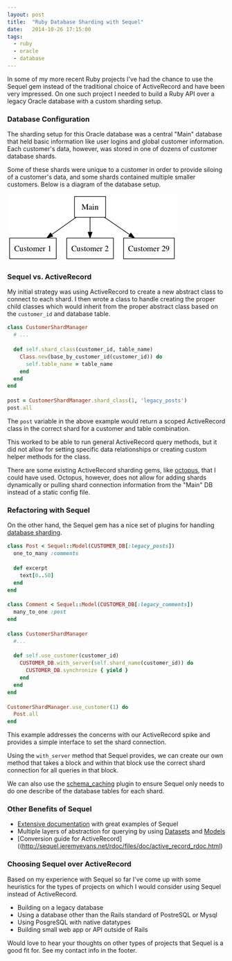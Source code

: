 ```yaml
---
layout: post
title:  "Ruby Database Sharding with Sequel"
date:   2014-10-26 17:15:00
tags:
  - ruby
  - oracle
  - database
---
```


In some of my more recent Ruby projects I've had the chance to use the Sequel gem instead of the traditional choice of ActiveRecord and have been very impressed.  On one such project I needed to build a Ruby API over a legacy Oracle database with a custom sharding setup.

### Database Configuration

The sharding setup for this Oracle database was a central "Main" database that held basic information like user logins and global customer information.  Each customer's data, however, was stored in one of dozens of customer database shards.

Some of these shards were unique to a customer in order to provide siloing of a customer's data, and some shards contained multiple smaller customers.  Below is a diagram of the database setup.

![Sharding Diagram](/images/sharding.png)

### Sequel vs. ActiveRecord

My initial strategy was using ActiveRecord to create a new abstract class to connect to each shard.  I then wrote a class to handle creating the proper child classes which would inherit from the proper abstract class based on the `customer_id` and database table.

```ruby
class CustomerShardManager
  # ...

  def self.shard_class(customer_id, table_name)
    Class.new(base_by_customer_id(customer_id)) do
      self.table_name = table_name
    end
  end
end

post = CustomerShardManager.shard_class(1, 'legacy_posts')
post.all
```

The `post` variable in the above example would return a scoped ActiveRecord class in the correct shard for a customer and table combination.

This worked to be able to run general ActiveRecord query methods, but it did not allow for setting specific data relationships or creating custom helper methods for the class.

There are some existing ActiveRecord sharding gems, like [octopus](https://github.com/tchandy/octopus), that I could have used. Octopus, however, does not allow for adding shards dynamically or pulling shard connection information from the "Main" DB instead of a static config file.

### Refactoring with Sequel

On the other hand, the Sequel gem has a nice set of plugins for handling [database sharding](http://sequel.jeremyevans.net/rdoc/files/doc/sharding_rdoc.html#label-Sharding).

```ruby
class Post < Sequel::Model(CUSTOMER_DB[:legacy_posts])
  one_to_many :comments

  def excerpt
    text[0..50]
  end
end

class Comment < Sequel::Model(CUSTOMER_DB[:legacy_comments])
  many_to_one :post
end

class CustomerShardManager
  #...

  def self.use_customer(customer_id)
    CUSTOMER_DB.with_server(self.shard_name(customer_id)) do
      CUSTOMER_DB.synchronize { yield }
    end
  end
end

CustomerShardManager.use_customer(1) do
  Post.all
end
```

This example addresses the concerns with our ActiveRecord spike and provides a simple interface to set the shard connection.

Using the `with_server` method that Sequel provides, we can create our own method that takes a block and within that block use the correct shard connection for all queries in that block.

We can also use the [schema_caching](http://sequel.jeremyevans.net/rdoc-plugins/files/lib/sequel/extensions/schema_caching_rb.html) plugin to ensure Sequel only needs to do one describe of the database tables for each shard.

### Other Benefits of Sequel

* [Extensive documentation](http://sequel.jeremyevans.net/documentation.html) with great examples of Sequel
* Multiple layers of abstraction for querying by using [Datasets](http://sequel.jeremyevans.net/rdoc/files/doc/dataset_basics_rdoc.html) and [Models](http://sequel.jeremyevans.net/rdoc/files/doc/object_model_rdoc.html#label-Sequel%3A%3AModel)
* [Conversion guide for ActiveRecord]((http://sequel.jeremyevans.net/rdoc/files/doc/active_record_rdoc.html)

### Choosing Sequel over ActiveRecord

Based on my experience with Sequel so far I've come up with some heuristics for the types of projects on which I would consider using Sequel instead of ActiveRecord.

* Building on a legacy database
* Using a database other than the Rails standard of PostreSQL or Mysql
* Using PosgreSQL with native datatypes
* Building small web app or API outside of Rails

Would love to hear your thoughts on other types of projects that Sequel is a good fit for. See my contact info in the footer.
